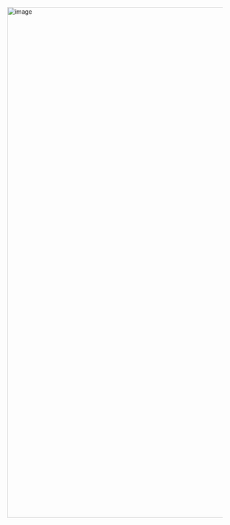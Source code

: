 


<img width="1189" alt="image" src="https://github.com/sachnaror/docker-init-experiment/assets/9551754/d8dc5ffc-bfc8-49c4-acb6-1ac45e0f6f8b">
